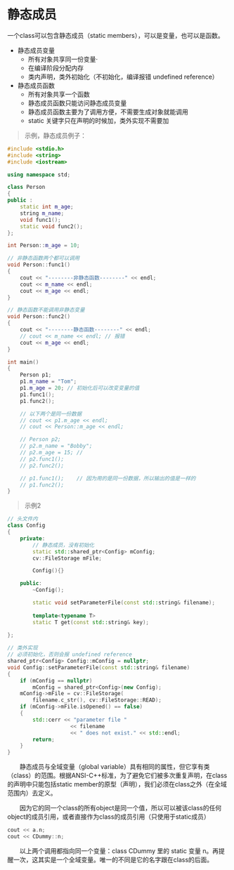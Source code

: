 
&emsp;
# 静态成员
一个class可以包含静态成员（static members），可以是变量，也可以是函数。

- 静态成员变量
    - 所有对象共享同一份变量·
    - 在编译阶段分配内存
    - 类内声明，类外初始化（不初始化，编译报错 undefined reference）
- 静态成员函数
    - 所有对象共享一个函数
    - 静态成员函数只能访问静态成员变量
    - 静态成员函数主要为了调用方便，不需要生成对象就能调用
    - static 关键字只在声明的时候加，类外实现不需要加

>示例，静态成员例子：
```c++
#include <stdio.h>
#include <string>
#include <iostream>

using namespace std;

class Person
{
public :
    static int m_age;
    string m_name;
    void func1();
    static void func2();
};

int Person::m_age = 10;

// 非静态函数两个都可以调用
void Person::func1()
{
    cout << "--------非静态函数--------" << endl;
    cout << m_name << endl;
    cout << m_age << endl;
}

// 静态函数不能调用非静态变量
void Person::func2()
{
    cout << "--------静态函数--------" << endl;
    // cout << m_name << endl; // 报错
    cout << m_age << endl;
}

int main()
{
    Person p1;
    p1.m_name = "Tom";
    p1.m_age = 20; // 初始化后可以改变变量的值
    p1.func1();
    p1.func2();

    // 以下两个是同一份数据
    // cout << p1.m_age << endl;      
    // cout << Person::m_age << endl;

    // Person p2;
    // p2.m_name = "Bobby";
    // p2.m_age = 15; // 
    // p2.func1();
    // p2.func2();

    // p1.func1();    // 因为用的是同一份数据，所以输出的值是一样的
    // p1.func2();
}
```

>示例2
```c++
// 头文件内
class Config
{
    private:
        // 静态成员，没有初始化
        static std::shared_ptr<Config> mConfig;
        cv::FileStorage mFile;

        Config(){}

    public:
        ~Config();

        static void setParameterFile(const std::string& filename);
        
        template<typename T>
        static T get(const std::string& key);
        
};

// 类外实现
// 必须初始化，否则会报 undefined reference
shared_ptr<Config> Config::mConfig = nullptr;
void Config::setParameterFile(const std::string& filename)
{
    if (mConfig == nullptr)
        mConfig = shared_ptr<Config>(new Config);
    mConfig->mFile = cv::FileStorage(
        filename.c_str(), cv::FileStorage::READ);
    if (mConfig->mFile.isOpened() == false)
    {
        std::cerr << "parameter file "
                    << filename
                    << " does not exist." << std::endl;
        return;
    }
}
```

&emsp;&emsp;静态成员与全域变量（global variable）具有相同的属性，但它享有类（class）的范围。根据ANSI-C++标准，为了避免它们被多次重复声明，在class的声明中只能包括static member的原型（声明），我们必须在class之外（在全域范围内）去定义。

&emsp;&emsp;因为它的同一个class的所有object是同一个值，所以可以被该class的任何object的成员引用，或者直接作为class的成员引用（只使用于static成员）

```c++
cout << a.n;
cout << CDummy::n;
```
&emsp;&emsp;以上两个调用都指向同一个变量：class CDummy 里的 static 变量 n。再提醒一次，这其实是一个全域变量。唯一的不同是它的名字跟在class的后面。
